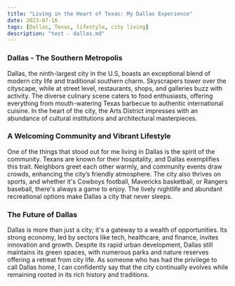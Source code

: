 ```yaml
---
title: "Living in the Heart of Texas: My Dallas Experience"
date: 2023-07-16
tags: [Dallas, Texas, lifestyle, city living]
description: "test - dallas.md"
---
```


### Dallas - The Southern Metropolis

Dallas, the ninth-largest city in the U.S, boasts an exceptional blend of modern city life and traditional southern charm. Skyscrapers tower over the cityscape, while at street level, restaurants, shops, and galleries buzz with activity. The diverse culinary scene caters to food enthusiasts, offering everything from mouth-watering Texas barbecue to authentic international cuisine. In the heart of the city, the Arts District impresses with an abundance of cultural institutions and architectural masterpieces.

### A Welcoming Community and Vibrant Lifestyle

One of the things that stood out for me living in Dallas is the spirit of the community. Texans are known for their hospitality, and Dallas exemplifies this trait. Neighbors greet each other warmly, and community events draw crowds, enhancing the city’s friendly atmosphere. The city also thrives on sports, and whether it's Cowboys football, Mavericks basketball, or Rangers baseball, there's always a game to enjoy. The lively nightlife and abundant recreational options make Dallas a city that never sleeps.

### The Future of Dallas

Dallas is more than just a city; it's a gateway to a wealth of opportunities. Its strong economy, led by sectors like tech, healthcare, and finance, invites innovation and growth. Despite its rapid urban development, Dallas still maintains its green spaces, with numerous parks and nature reserves offering a retreat from city life. As someone who has had the privilege to call Dallas home, I can confidently say that the city continually evolves while remaining rooted in its rich history and traditions.